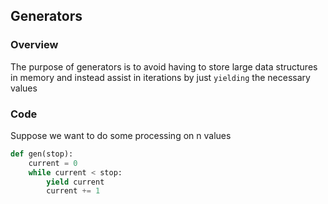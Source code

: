 ## Generators

### Overview
The purpose of generators is to avoid having to store large data structures in memory and instead assist in iterations by just `yielding` the necessary values

### Code

Suppose we want to do some processing on n values

```python
def gen(stop):
    current = 0
    while current < stop:
        yield current
        current += 1
```
